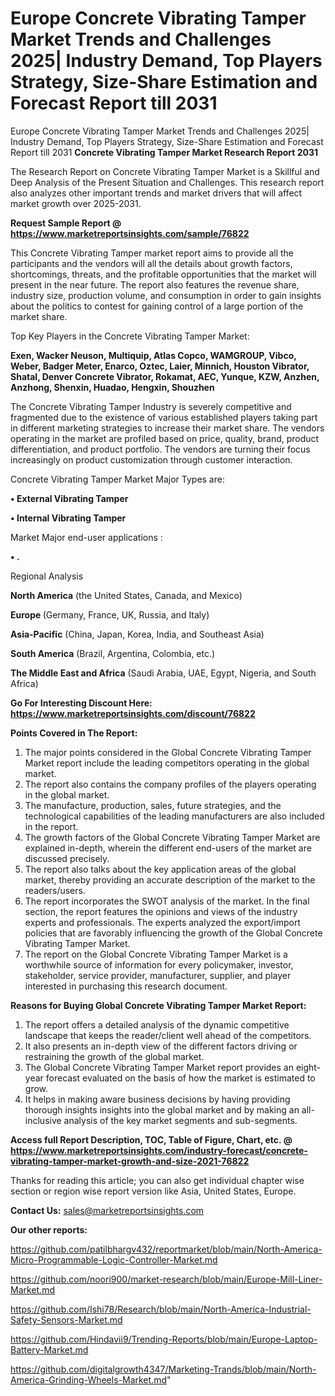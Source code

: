 # Europe Concrete Vibrating Tamper Market Trends and Challenges 2025| Industry Demand, Top Players Strategy, Size-Share Estimation and Forecast Report till 2031
 Europe Concrete Vibrating Tamper Market Trends and Challenges 2025| Industry Demand, Top Players Strategy, Size-Share Estimation and Forecast Report till 2031
<strong>Concrete Vibrating Tamper Market Research Report 2031</strong>

The Research Report on Concrete Vibrating Tamper Market is a Skillful and Deep Analysis of the Present Situation and Challenges. This research report also analyzes other important trends and market drivers that will affect market growth over 2025-2031.

<strong>Request Sample Report @ <a href=https://www.marketreportsinsights.com/sample/76822>https://www.marketreportsinsights.com/sample/76822</a></strong>

This Concrete Vibrating Tamper market report aims to provide all the participants and the vendors will all the details about growth factors, shortcomings, threats, and the profitable opportunities that the market will present in the near future. The report also features the revenue share, industry size, production volume, and consumption in order to gain insights about the politics to contest for gaining control of a large portion of the market share.

Top Key Players in the Concrete Vibrating Tamper Market:

<strong>Exen, Wacker Neuson, Multiquip, Atlas Copco, WAMGROUP, Vibco, Weber, Badger Meter, Enarco, Oztec, Laier, Minnich, Houston Vibrator, Shatal, Denver Concrete Vibrator, Rokamat, AEC, Yunque, KZW, Anzhen, Anzhong, Shenxin, Huadao, Hengxin, Shouzhen</strong>

The Concrete Vibrating Tamper Industry is severely competitive and fragmented due to the existence of various established players taking part in different marketing strategies to increase their market share. The vendors operating in the market are profiled based on price, quality, brand, product differentiation, and product portfolio. The vendors are turning their focus increasingly on product customization through customer interaction.

Concrete Vibrating Tamper Market Major Types are:

<strong>• External Vibrating Tamper

• Internal Vibrating Tamper</strong>

Market Major end-user applications :

<strong>• .</strong>

Regional Analysis

</u><strong><b>North America</b></strong> (the United States, Canada, and Mexico)

<strong><b>Europe </b></strong>(Germany, France, UK, Russia, and Italy)

<strong><b>Asia-Pacific</b></strong> (China, Japan, Korea, India, and Southeast Asia)

<strong><b>South America</b></strong> (Brazil, Argentina, Colombia, etc.)

<strong><b>The Middle East and Africa</b></strong> (Saudi Arabia, UAE, Egypt, Nigeria, and South Africa)

<strong>Go For Interesting Discount Here: <a href=https://www.marketreportsinsights.com/discount/76822>https://www.marketreportsinsights.com/discount/76822</a></strong>

<strong>Points Covered in The Report:</strong>
<ol>
  <li>The major points considered in the Global Concrete Vibrating Tamper Market report include the leading competitors operating in the global market.</li>
  <li>The report also contains the company profiles of the players operating in the global market.</li>
  <li>The manufacture, production, sales, future strategies, and the technological capabilities of the leading manufacturers are also included in the report.</li>
  <li>The growth factors of the Global Concrete Vibrating Tamper Market are explained in-depth, wherein the different end-users of the market are discussed precisely.</li>
  <li>The report also talks about the key application areas of the global market, thereby providing an accurate description of the market to the readers/users.</li>
  <li>The report incorporates the SWOT analysis of the market. In the final section, the report features the opinions and views of the industry experts and professionals. The experts analyzed the export/import policies that are favorably influencing the growth of the Global Concrete Vibrating Tamper Market.</li>
  <li>The report on the Global Concrete Vibrating Tamper Market is a worthwhile source of information for every policymaker, investor, stakeholder, service provider, manufacturer, supplier, and player interested in purchasing this research document.</li>
</ol>
<strong>Reasons for Buying Global Concrete Vibrating Tamper Market Report:</strong>

<ol>
  <li>The report offers a detailed analysis of the dynamic competitive landscape that keeps the reader/client well ahead of the competitors.</li>
  <li>It also presents an in-depth view of the different factors driving or restraining the growth of the global market.</li>
  <li>The Global Concrete Vibrating Tamper Market report provides an eight-year forecast evaluated on the basis of how the market is estimated to grow.</li>
  <li>It helps in making aware business decisions by having providing thorough insights insights into the global market and by making an all-inclusive analysis of the key market segments and sub-segments.</li>
</ol>
<strong>Access full Report Description, TOC, Table of Figure, Chart, etc. @ <a href=https://www.marketreportsinsights.com/industry-forecast/concrete-vibrating-tamper-market-growth-and-size-2021-76822>https://www.marketreportsinsights.com/industry-forecast/concrete-vibrating-tamper-market-growth-and-size-2021-76822</a></strong>


Thanks for reading this article; you can also get individual chapter wise section or region wise report version like Asia, United States, Europe.

<strong>Contact Us:</strong>
sales@marketreportsinsights.com

<strong>Our other reports:</strong>

<a href=https://github.com/patilbhargv432/reportmarket/blob/main/North-America-Micro-Programmable-Logic-Controller-Market.md>https://github.com/patilbhargv432/reportmarket/blob/main/North-America-Micro-Programmable-Logic-Controller-Market.md</a>

<a href=https://github.com/noori900/market-research/blob/main/Europe-Mill-Liner-Market.md>https://github.com/noori900/market-research/blob/main/Europe-Mill-Liner-Market.md</a>

<a href=https://github.com/Ishi78/Research/blob/main/North-America-Industrial-Safety-Sensors-Market.md>https://github.com/Ishi78/Research/blob/main/North-America-Industrial-Safety-Sensors-Market.md</a>

<a href=https://github.com/Hindavii9/Trending-Reports/blob/main/Europe-Laptop-Battery-Market.md>https://github.com/Hindavii9/Trending-Reports/blob/main/Europe-Laptop-Battery-Market.md</a>

<a href=https://github.com/digitalgrowth4347/Marketing-Trands/blob/main/North-America-Grinding-Wheels-Market.md>https://github.com/digitalgrowth4347/Marketing-Trands/blob/main/North-America-Grinding-Wheels-Market.md</a>"
